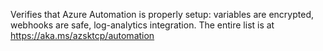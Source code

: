 Verifies that Azure Automation is properly setup: variables are encrypted, webhooks are safe, log-analytics integration. The entire list is at https://aka.ms/azsktcp/automation